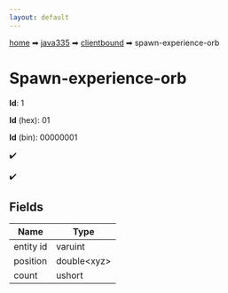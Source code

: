 ```yaml
---
layout: default
---
```


[home](/) ➡ [java335](/protocol/java335) ➡ [clientbound](/protocol/java335/clientbound) ➡ spawn-experience-orb

# Spawn-experience-orb

**Id**: 1

**Id** (hex): 01

**Id** (bin): 00000001

✔️

✔️

## Fields

Name | Type
---|---
entity id | varuint
position | double&lt;xyz&gt;
count | ushort

